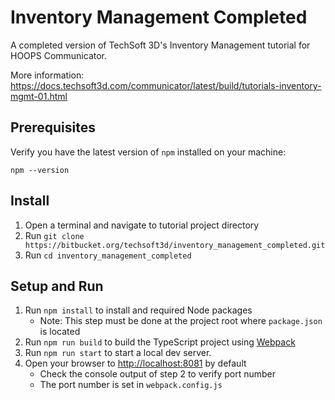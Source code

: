 # Inventory Management Completed

A completed version of TechSoft 3D's Inventory Management tutorial for HOOPS Communicator.

More information: https://docs.techsoft3d.com/communicator/latest/build/tutorials-inventory-mgmt-01.html

## Prerequisites

Verify you have the latest version of `npm` installed on your machine:

`npm --version`

## Install

1. Open a terminal and navigate to tutorial project directory
2. Run `git clone https://bitbucket.org/techsoft3d/inventory_management_completed.git`
3. Run `cd inventory_management_completed`

## Setup and Run

1. Run `npm install` to install and required Node packages
    * Note: This step must be done at the project root where `package.json` is located
2. Run `npm run build` to build the TypeScript project using [Webpack](https://webpack.js.org/)
3. Run `npm run start` to start a local dev server.
4. Open your browser to [http://localhost:8081](http://localhost:8081) by default
    * Check the console output of step 2 to verify port number
    * The port number is set in `webpack.config.js`
